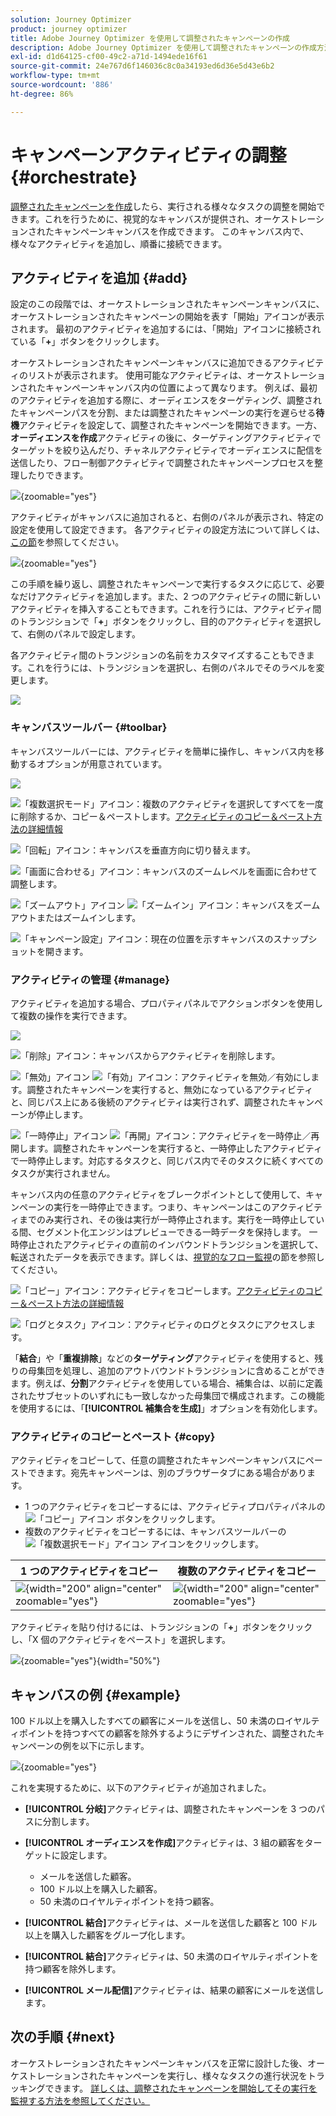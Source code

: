 ```yaml
---
solution: Journey Optimizer
product: journey optimizer
title: Adobe Journey Optimizer を使用して調整されたキャンペーンの作成
description: Adobe Journey Optimizer を使用して調整されたキャンペーンの作成方法について説明します。
exl-id: d1d64125-cf00-49c2-a71d-1494ede16f61
source-git-commit: 24e767d6f146036c8c0a34193ed6d36e5d43e6b2
workflow-type: tm+mt
source-wordcount: '886'
ht-degree: 86%

---
```



# キャンペーンアクティビティの調整 {#orchestrate}

[調整されたキャンペーンを作成](gs-campaign-creation.md)したら、実行される様々なタスクの調整を開始できます。これを行うために、視覚的なキャンバスが提供され、オーケストレーションされたキャンペーンキャンバスを作成できます。 このキャンバス内で、様々なアクティビティを追加し、順番に接続できます。

## アクティビティを追加 {#add}

設定のこの段階では、オーケストレーションされたキャンペーンキャンバスに、オーケストレーションされたキャンペーンの開始を表す「開始」アイコンが表示されます。 最初のアクティビティを追加するには、「開始」アイコンに接続されている「**+**」ボタンをクリックします。

オーケストレーションされたキャンペーンキャンバスに追加できるアクティビティのリストが表示されます。 使用可能なアクティビティは、オーケストレーションされたキャンペーンキャンバス内の位置によって異なります。 例えば、最初のアクティビティを追加する際に、オーディエンスをターゲティング、調整されたキャンペーンパスを分割、または調整されたキャンペーンの実行を遅らせる&#x200B;**待機**&#x200B;アクティビティを設定して、調整されたキャンペーンを開始できます。一方、**オーディエンスを作成**&#x200B;アクティビティの後に、ターゲティングアクティビティでターゲットを絞り込んだり、チャネルアクティビティでオーディエンスに配信を送信したり、フロー制御アクティビティで調整されたキャンペーンプロセスを整理したりできます。

![](assets/orchestrated-start.png){zoomable="yes"}

アクティビティがキャンバスに追加されると、右側のパネルが表示され、特定の設定を使用して設定できます。 各アクティビティの設定方法について詳しくは、[この節](activities/about-activities.md)を参照してください。

![](assets/orchestrated-configure-activities.png){zoomable="yes"}

この手順を繰り返し、調整されたキャンペーンで実行するタスクに応じて、必要なだけアクティビティを追加します。また、2 つのアクティビティの間に新しいアクティビティを挿入することもできます。これを行うには、アクティビティ間のトランジションで「**+**」ボタンをクリックし、目的のアクティビティを選択して、右側のパネルで設定します。

各アクティビティ間のトランジションの名前をカスタマイズすることもできます。これを行うには、トランジションを選択し、右側のパネルでそのラベルを変更します。

![](assets/canvas-transition.png)

### キャンバスツールバー {#toolbar}

キャンバスツールバーには、アクティビティを簡単に操作し、キャンバス内を移動するオプションが用意されています。

![](assets/orchestrated-toolbar.png)

![「複数選択モード」アイコン](assets/do-not-localize/canvas-multiple.svg)：複数のアクティビティを選択してすべてを一度に削除するか、コピー＆ペーストします。[アクティビティのコピー＆ペースト方法の詳細情報](#copy)

![「回転」アイコン](assets/do-not-localize/canvas-rotate.svg)：キャンバスを垂直方向に切り替えます。

![「画面に合わせる」アイコン](assets/do-not-localize/canvas-fit.svg)：キャンバスのズームレベルを画面に合わせて調整します。

![「ズームアウト」アイコン](assets/do-not-localize/canvas-zoomout.svg) ![「ズームイン」アイコン](assets/do-not-localize/canvas-zoomin.svg)：キャンバスをズームアウトまたはズームインします。

![「キャンペーン設定」アイコン](assets/do-not-localize/canvas-map.svg)：現在の位置を示すキャンバスのスナップショットを開きます。

### アクティビティの管理 {#manage}

アクティビティを追加する場合、プロパティパネルでアクションボタンを使用して複数の操作を実行できます。

![](assets/activity-action.png)

![「削除」アイコン](assets/do-not-localize/activity-delete.svg)：キャンバスからアクティビティを削除します。

![「無効」アイコン](assets/do-not-localize/activity-disable.svg) ![「有効」アイコン](assets/do-not-localize/activity-enable.svg)：アクティビティを無効／有効にします。調整されたキャンペーンを実行すると、無効になっているアクティビティと、同じパス上にある後続のアクティビティは実行されず、調整されたキャンペーンが停止します。

![「一時停止」アイコン](assets/do-not-localize/activity-pause.svg) ![「再開」アイコン](assets/do-not-localize/activity-resume.svg)：アクティビティを一時停止／再開します。調整されたキャンペーンを実行すると、一時停止したアクティビティで一時停止します。対応するタスクと、同じパス内でそのタスクに続くすべてのタスクが実行されません。

キャンバス内の任意のアクティビティをブレークポイントとして使用して、キャンペーンの実行を一時停止できます。つまり、キャンペーンはこのアクティビティまでのみ実行され、その後は実行が一時停止されます。実行を一時停止している間、セグメント化エンジンはプレビューできる一時データを保持します。 一時停止されたアクティビティの直前のインバウンドトランジションを選択して、転送されたデータを表示できます。詳しくは、[視覚的なフロー監視](../orchestrated/start-monitor-campaigns.md#flow)の節を参照してください。

![「コピー」アイコン](assets/do-not-localize/activity-copy.svg)：アクティビティをコピーします。[アクティビティのコピー＆ペースト方法の詳細情報](#copy)

![「ログとタスク」アイコン](assets/do-not-localize/activity-logs.svg)：アクティビティのログとタスクにアクセスします。

「**結合**」や「**重複排除**」などの&#x200B;**ターゲティング**&#x200B;アクティビティを使用すると、残りの母集団を処理し、追加のアウトバウンドトランジションに含めることができます。例えば、**分割**&#x200B;アクティビティを使用している場合、補集合は、以前に定義されたサブセットのいずれにも一致しなかった母集団で構成されます。この機能を使用するには、「**[!UICONTROL 補集合を生成]**」オプションを有効化します。

### アクティビティのコピーとペースト {#copy}

アクティビティをコピーして、任意の調整されたキャンペーンキャンバスにペーストできます。宛先キャンペーンは、別のブラウザータブにある場合があります。

* 1 つのアクティビティをコピーするには、アクティビティプロパティパネルの ![「コピー」アイコン](assets/do-not-localize/activity-copy.svg) ボタンをクリックします。
* 複数のアクティビティをコピーするには、キャンバスツールバーの ![「複数選択モード」アイコン](assets/do-not-localize/canvas-multiple.svg) アイコンをクリックします。

| 1 つのアクティビティをコピー | 複数のアクティビティをコピー |
|  ---  |  ---  |
| ![](assets/orchestrated-copy-1.png){width="200" align="center" zoomable="yes"} | ![](assets/orchestrated-copy-2.png){width="200" align="center" zoomable="yes"} |

アクティビティを貼り付けるには、トランジションの「**+**」ボタンをクリックし、「X 個のアクティビティをペースト」を選択します。

![](assets/orchestrated-copy-3.png){zoomable="yes"}{width="50%"}

## キャンバスの例 {#example}

100 ドル以上を購入したすべての顧客にメールを送信し、50 未満のロイヤルティポイントを持つすべての顧客を除外するようにデザインされた、調整されたキャンペーンの例を以下に示します。

![](assets/canvas-example-diagram.png){zoomable="yes"}

これを実現するために、以下のアクティビティが追加されました。

* **[!UICONTROL 分岐]**&#x200B;アクティビティは、調整されたキャンペーンを 3 つのパスに分割します。
* **[!UICONTROL オーディエンスを作成]**&#x200B;アクティビティは、3 組の顧客をターゲットに設定します。

   * メールを送信した顧客。
   * 100 ドル以上を購入した顧客。
   * 50 未満のロイヤルティポイントを持つ顧客。

* **[!UICONTROL 結合]**&#x200B;アクティビティは、メールを送信した顧客と 100 ドル以上を購入した顧客をグループ化します。
* **[!UICONTROL 結合]**&#x200B;アクティビティは、50 未満のロイヤルティポイントを持つ顧客を除外します。
* **[!UICONTROL メール配信]**&#x200B;アクティビティは、結果の顧客にメールを送信します。

## 次の手順 {#next}

オーケストレーションされたキャンペーンキャンバスを正常に設計した後、オーケストレーションされたキャンペーンを実行し、様々なタスクの進行状況をトラッキングできます。 [詳しくは、調整されたキャンペーンを開始してその実行を監視する方法を参照してください。](start-monitor-campaigns.md)
